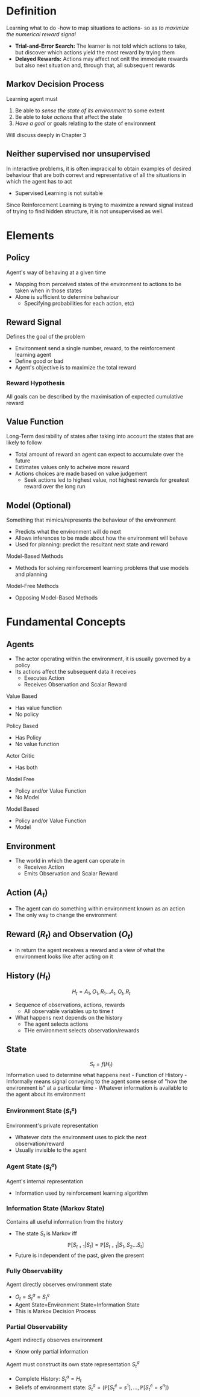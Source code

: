 # Definition
Learning what to do -how to map situations to actions- so as *to maximize the numerical reward signal*
- **Trial-and-Error Search:** The learner is not told which actions to take, but discover which actions yield the most reward by trying them
- **Delayed Rewards:** Actions may affect not onlt the immediate rewards but also next situation and, through that, all subsequent rewards

## Markov Decision Process
Learning agent must 
1) Be able to *sense the state of its environment* to some extent
2) Be able to *take actions* that affect the state
3) *Have a goal* or goals relating to the state of environment

Will discuss deeply in Chapter 3

## Neither supervised nor unsupervised
In interactive problems, it is often impracical to obtain examples of desired behaviour that are both correvt and representative of all the situations in which the agent has to act
- Supervised Learning is not suitable

Since Reinforcement Learning is trying to maximize a reward signal instead of trying to find hidden structure, it is not unsupervised as well.

# Elements
## Policy
Agent's way of behaving at a given time
- Mapping from perceived states of the environment to actions to be taken when in those states
- Alone is sufficient to determine behaviour
	- Specifying probabilities for each action, etc)

## Reward Signal
Defines the goal of the problem
- Environment send a single number, reward, to the reinforcement learning agent
- Define good or bad
- Agent's objective is to maximize the total reward

### Reward Hypothesis
All goals can be described by the maximisation of expected cumulative reward

## Value Function
Long-Term desirability of states after taking into account the states that are likely to follow
- Total amount of reward an agent can expect to accumulate over the future
- Estimates values only to acheive more reward
- Actions choices are made based on value judgement
	- Seek actions led to highest value, not highest rewards for greatest reward over the long run

## Model (Optional)
Something that mimics/represents the behaviour of the environment
- Predicts what the environment will do next
- Allows inferences to be made about how the environment will behave
- Used for planning: predict the resultant next state and reward

Model-Based Methods
- Methods for solving reinforcement learning problems that use models and planning

Model-Free Methods
- Opposing Model-Based Methods

# Fundamental Concepts
## Agents
- The actor operating within the environment, it is usually governed by a policy
- Its actions affect the subsequent data it receives
	- Executes Action
	- Receives Observation and Scalar Reward

Value Based
- Has value function
- No policy

Policy Based
- Has Policy
- No value function

Actor Critic
- Has both

Model Free
- Policy and/or Value Function
- No Model

Model Based
- Policy and/or Value Function
- Model

## Environment
- The world in which the agent can operate in
	- Receives Action
	- Emits Observation and Scalar Reward

## Action $(A_{t})$
- The agent can do something within environment known as an action
- The only way to change the environment

## Reward $(R_{t})$ and Observation $(O_{t})$
- In return the agent receives a reward and a view of what the environment looks like after acting on it

## History $(H_{t})$
$$H_{t}=A_{1}, O_{1}, R_{1}\dots A_{t}, O_{t}, R_{t}$$
- Sequence of observations, actions, rewards
	- All observable variables up to time $t$
- What happens next depends on the history
	- The agent selects actions
	- THe environment selects observation/rewards

## State
$$S_{t}=f(H_{t})$$
Information used to determine what happens next
	- Function of History
	- Imformally means signal conveying to the agent some sense of "how the environment is" at a particular time
	- Whatever information is available to the agent about its environment

### Environment State $(S^{e}_{t})$
Environment's private representation
- Whatever data the environment uses to pick the next observation/reward
- Usually invisible to the agent

### Agent State $(S^{a}_{t})$
Agent's internal representation
- Information used by reinforcement learning algorithm

### Information State (Markov State)
Contains all useful information from the history
- The state $S_{t}$ is Markov iff
$$\mathbb{P}[S_{t+1}|S_{t}]=\mathbb{P}[S_{t+1}| S_{1}, S_{2}\dots S_{t}]$$
- Future is independent of the past, given the present

### Fully Observability
Agent directly observes environment state
- $O_{t}=S^{a}_{t}=S^{e}_{t}$
- Agent State=Environment State=Information State
- This is Markox Decision Process

### Partial Observability
Agent indirectly observes environment
- Know only partial information

Agent must construct its own state representation $S^{a}_{t}$
- Complete History: $S^{a}_{t}=H_{t}$
- Beliefs of environment state: $S^{a}_{t}=(\mathbb{P}[S^{e}_{t}=s^{1}],\dots,\mathbb{P}[S^{e}_{t}=s^{n}])$

